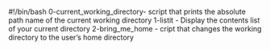 #!/bin/bash
0-current_working_directory- script that prints the absolute path name of the current working directory
1-listit - Display the contents list of your current directory
2-bring_me_home - cript that changes the working directory to the user’s home directory
